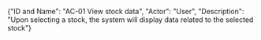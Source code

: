 {"ID and Name": "AC-01 View stock data",
"Actor": "User",
"Description": "Upon selecting a stock, the system will display data related to the selected stock"}
